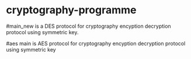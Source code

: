 # cryptography-programme
#main_new is a DES protocol for cryptography encyption decryption protocol using symmetric key.

#aes main is AES protocol for cryptography encyption decryption protocol using symmetric key
